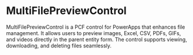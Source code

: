 # MultiFilePreviewControl
 MultiFilePreviewControl is a PCF control for PowerApps that enhances file management. It allows users to preview images, Excel, CSV, PDFs, GIFs, and videos directly in the parent entity form. The control supports viewing, downloading, and deleting files seamlessly.
